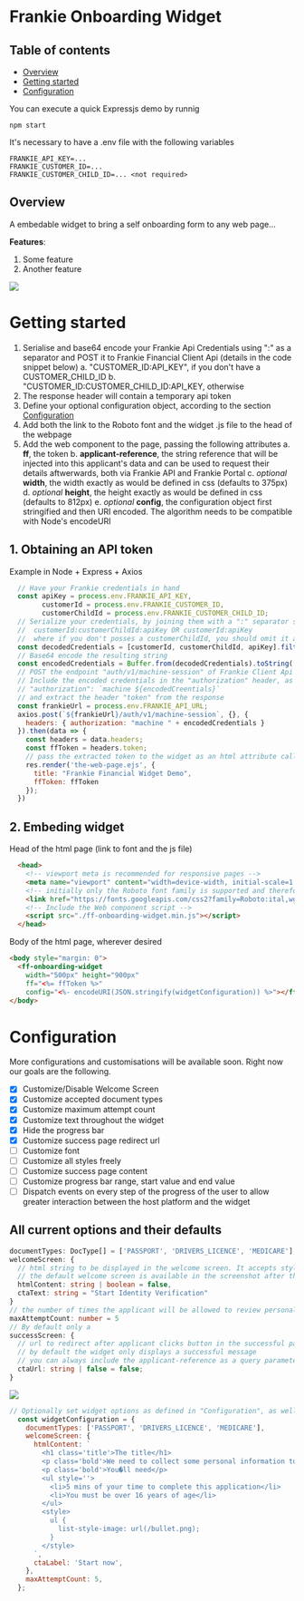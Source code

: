 # Frankie Onboarding Widget

## Table of contents

- [Overview](#overview)
- [Getting started](#getting-started)
- [Configuration](#configuration)

You can execute a quick Expressjs demo by runnig
```shell
npm start
```
It's necessary to have a .env file with the following variables
```
FRANKIE_API_KEY=...
FRANKIE_CUSTOMER_ID=...
FRANKIE_CUSTOMER_CHILD_ID=... <not required>
```


## Overview

A embedable widget to bring a self onboarding form to any web page...

**Features**:
1. Some feature
2. Another feature

![](screenshots/document-selection.png)
# Getting started



1. Serialise and base64 encode your Frankie Api Credentials using ":" as a separator and POST it to Frankie Financial Client Api (details in the code snippet below)
a. "CUSTOMER_ID:API_KEY", if you don't have a CUSTOMER_CHILD_ID
b. "CUSTOMER_ID:CUSTOMER_CHILD_ID:API_KEY, otherwise
2. The response header will contain a temporary api token
2. Define your optional configuration object, according to the section [Configuration](#configuration)
3. Add both the link to the Roboto font and the widget .js file to the head of the webpage
4. Add the web component to the page, passing the following attributes
a. **ff**, the token
b. **applicant-reference**, the string reference that will be injected into this applicant's data and can be used to request  their details aftwerwards, both via Frankie API and Frankie Portal
c. *optional* **width**, the width exactly as would be defined in css (defaults to 375px)
d. *optional* **height**, the height exactly as would be defined in css (defaults to 812px)
e. *optional* **config**, the configuration object first stringified and then URI encoded. The algorithm needs to be compatible with Node's encodeURI


## 1. Obtaining an API token
Example in Node + Express + Axios
```javascript
  // Have your Frankie credentials in hand
  const apiKey = process.env.FRANKIE_API_KEY,
        customerId = process.env.FRANKIE_CUSTOMER_ID,
        customerChildId = process.env.FRANKIE_CUSTOMER_CHILD_ID;
  // Serialize your credentials, by joining them with a ":" separator symbol
  //  customerId:customerChildId:apiKey OR customerId:apiKey
  //  where if you don't posses a customerChildId, you should omit it and the separator symbol ":" all together
  const decodedCredentials = [customerId, customerChildId, apiKey].filter(Boolean).join(":");
  // Base64 encode the resulting string
  const encodedCredentials = Buffer.from(decodedCredentials).toString('base64');
  // POST the endpoint "auth/v1/machine-session" of Frankie Client Api service, whose URL will be provided to you by Frankie
  // Include the encoded credentials in the "authorization" header, as follows
  // "authorization": `machine ${encodedCreentials}`
  // and extract the header "token" from the response
  const frankieUrl = process.env.FRANKIE_API_URL;
  axios.post(`${frankieUrl}/auth/v1/machine-session`, {}, {
    headers: { authorization: "machine " + encodedCredentials }
  }).then(data => {
    const headers = data.headers;
    const ffToken = headers.token;
    // pass the extracted token to the widget as an html attribute called 'ff' (see demo.ejs)
    res.render('the-web-page.ejs', {
      title: "Frankie Financial Widget Demo",
      ffToken: ffToken
    });
  })

```
## 2. Embeding widget
Head of the html page (link to font and the js file)
```html
  <head>
    <!-- viewport meta is recommended for responsive pages -->
    <meta name="viewport" content="width=device-width, initial-scale=1.0">
    <!-- initially only the Roboto font family is supported and therefore the following line is required to be included. This will be configurable in next iterations -->
    <link href="https://fonts.googleapis.com/css2?family=Roboto:ital,wght@0,300;0,400;0,700;1,300;1,400&display=swap" rel="stylesheet">
    <!-- Include the Web component script -->
    <script src="./ff-onboarding-widget.min.js"></script>
  </head>
```
Body of the html page, wherever desired
```html
<body style="margin: 0">
  <ff-onboarding-widget
    width="500px" height="900px"
    ff="<%= ffToken %>"
    config="<%- encodeURI(JSON.stringify(widgetConfiguration)) %>"></ff-onboarding-widget>
</body>
```

# Configuration
More configurations and customisations will be available soon. Right now our goals are the following.
- [x] Customize/Disable Welcome Screen
- [x] Customize accepted document types
- [x] Customize maximum attempt count
- [x] Customize text throughout the widget
- [x] Hide the progress bar
- [x] Customize success page redirect url
- [ ] Customize font
- [ ] Customize all styles freely
- [ ] Customize success page content
- [ ] Customize progress bar range, start value and end value
- [ ] Dispatch events on every step of the progress of the user to allow greater interaction between the host platform and the widget

## All current options and their defaults
```typescript
documentTypes: DocType[] = ['PASSPORT', 'DRIVERS_LICENCE', 'MEDICARE'],
welcomeScreen: {
  // html string to be displayed in the welcome screen. It accepts style tags, but script tags will be stripped out.
  // the default welcome screen is available in the screenshot after this section
  htmlContent: string | boolean = false,
  ctaText: string = "Start Identity Verification"
}
// the number of times the applicant will be allowed to review personal details and try new documents before failing their application
maxAttemptCount: number = 5
// By default only a
successScreen: {
  // url to redirect after applicant clicks button in the successful page
  // by default the widget only displays a successful message
  // you can always include the applicant-reference as a query parameter to continue any remaining onboarding steps that might come after the identity verification
  ctaUrl: string | false = false;
}


```

![](screenshots/welcome-screen.png)


```javascript
// Optionally set widget options as defined in "Configuration", as well as their default values. All entries are optional.
  const widgetConfiguration = {
    documentTypes: ['PASSPORT', 'DRIVERS_LICENCE', 'MEDICARE'],
    welcomeScreen: {
      htmlContent: `
        <h1 class='title'>The title</h1>
        <p class='bold'>We need to collect some personal information to verify your identity before we can open your account.</p>
        <p class='bold'>You�ll need</p>
        <ul style=''>
          <li>5 mins of your time to complete this application</li>
          <li>You must be over 16 years of age</li>
        </ul>
        <style>
          ul {
            list-style-image: url(/bullet.png);
          }
        </style>
      `,
      ctaLabel: 'Start now',
    },
    maxAttemptCount: 5,
  };
  ```